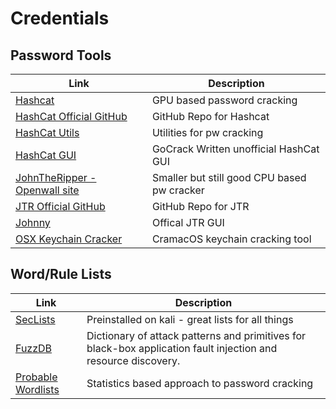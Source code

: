 # Credentials

## Password Tools

Link | Description
-|-
[Hashcat](https://hashcat.net/hashcat/) | GPU based password cracking
[HashCat Official GitHub](https://github.com/hashcat/hashcat) | GitHub Repo for Hashcat
[HashCat Utils](https://github.com/hashcat/hashcat-utils) | Utilities for pw cracking
[HashCat GUI](https://github.com/fireeye/gocrack) | GoCrack Written unofficial HashCat GUI
[JohnTheRipper - Openwall site](https://www.openwall.com/john/) | Smaller but still good CPU based pw cracker
[JTR Official GitHub](https://github.com/magnumripper/JohnTheRipper) | GitHub Repo for JTR
[Johnny](https://openwall.info/wiki/john/johnny) | Offical JTR GUI
[OSX Keychain Cracker](https://github.com/macmade/KeychainCracker) | CramacOS keychain cracking tool

## Word/Rule Lists

Link | Description
-|-
[SecLists](https://github.com/danielmiessler/SecLists) | Preinstalled on kali - great lists for all things
[FuzzDB](https://github.com/fuzzdb-project/fuzzdb) | Dictionary of attack patterns and primitives for black-box application fault injection and resource discovery.
[Probable Wordlists](https://github.com/berzerk0/Probable-Wordlists) | Statistics based approach to password cracking
